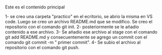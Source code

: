 Este es el contenido principal


1- se creo una carpeta "practico" en el ecritorio, se abrio la misma en VS code. Luego se creo un archivo README.md que se modifico. Se creo el repositorio con el comando git init.
2- posteriormente se le añadio contenido a ese archivo.
3- Se añadio ese archivo al stage con el comando git add README.md y consecuentemente se agrego un commit con el comando git commit -m " primer commit".
4- Se subio el archivo al repositorio con el comando git push.
